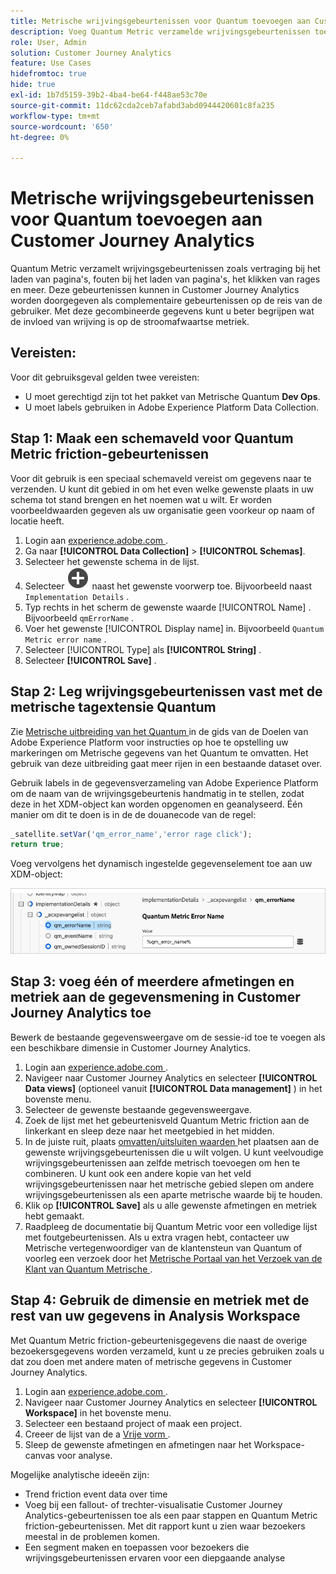 ```yaml
---
title: Metrische wrijvingsgebeurtenissen voor Quantum toevoegen aan Customer Journey Analytics
description: Voeg Quantum Metric verzamelde wrijvingsgebeurtenissen toe aan Customer Journey Analytics-gedragsgegevens om diepte toe te voegen aan inzichten in CJA.
role: User, Admin
solution: Customer Journey Analytics
feature: Use Cases
hidefromtoc: true
hide: true
exl-id: 1b7d5159-39b2-4ba4-be64-f448ae53c70e
source-git-commit: 11dc62cda2ceb7afabd3abd0944420601c8fa235
workflow-type: tm+mt
source-wordcount: '650'
ht-degree: 0%

---
```


# Metrische wrijvingsgebeurtenissen voor Quantum toevoegen aan Customer Journey Analytics

Quantum Metric verzamelt wrijvingsgebeurtenissen zoals vertraging bij het laden van pagina&#39;s, fouten bij het laden van pagina&#39;s, het klikken van rages en meer. Deze gebeurtenissen kunnen in Customer Journey Analytics worden doorgegeven als complementaire gebeurtenissen op de reis van de gebruiker. Met deze gecombineerde gegevens kunt u beter begrijpen wat de invloed van wrijving is op de stroomafwaartse metriek.

## Vereisten:

Voor dit gebruiksgeval gelden twee vereisten:

* U moet gerechtigd zijn tot het pakket van Metrische Quantum **Dev Ops**.
* U moet labels gebruiken in Adobe Experience Platform Data Collection.

## Stap 1: Maak een schemaveld voor Quantum Metric friction-gebeurtenissen

Voor dit gebruik is een speciaal schemaveld vereist om gegevens naar te verzenden. U kunt dit gebied in om het even welke gewenste plaats in uw schema tot stand brengen en het noemen wat u wilt. Er worden voorbeeldwaarden gegeven als uw organisatie geen voorkeur op naam of locatie heeft.

1. Login aan [ experience.adobe.com ](https://experience.adobe.com).
1. Ga naar **[!UICONTROL Data Collection]** > **[!UICONTROL Schemas]**.
1. Selecteer het gewenste schema in de lijst.
1. Selecteer ![ voeg gebiedspictogram ](/help/assets/icons/AddCircle.svg) naast het gewenste voorwerp toe. Bijvoorbeeld naast `Implementation Details` .
1. Typ rechts in het scherm de gewenste waarde [!UICONTROL Name] . Bijvoorbeeld `qmErrorName` .
1. Voer het gewenste [!UICONTROL Display name] in. Bijvoorbeeld `Quantum Metric error name` .
1. Selecteer [!UICONTROL Type] als **[!UICONTROL String]** .
1. Selecteer **[!UICONTROL Save]** .

## Stap 2: Leg wrijvingsgebeurtenissen vast met de metrische tagextensie Quantum

Zie [ Metrische uitbreiding van het Quantum ](https://experienceleague.adobe.com/nl/docs/experience-platform/destinations/catalog/analytics/quantum-metric) in de gids van de Doelen van Adobe Experience Platform voor instructies op hoe te opstelling uw markeringen om Metrische gegevens van het Quantum te omvatten. Het gebruik van deze uitbreiding gaat meer rijen in een bestaande dataset over.

Gebruik labels in de gegevensverzameling van Adobe Experience Platform om de naam van de wrijvingsgebeurtenis handmatig in te stellen, zodat deze in het XDM-object kan worden opgenomen en geanalyseerd. Één manier om dit te doen is in de de douanecode van de regel:

```js
_satellite.setVar('qm_error_name','error rage click');
return true;
```

Voeg vervolgens het dynamisch ingestelde gegevenselement toe aan uw XDM-object:

![ het schermschot van de de foutennaam van het Quantum Metrische ](assets/error-name.png)

## Stap 3: voeg één of meerdere afmetingen en metriek aan de gegevensmening in Customer Journey Analytics toe

Bewerk de bestaande gegevensweergave om de sessie-id toe te voegen als een beschikbare dimensie in Customer Journey Analytics.

1. Login aan [ experience.adobe.com ](https://experience.adobe.com).
1. Navigeer naar Customer Journey Analytics en selecteer **[!UICONTROL Data views]** (optioneel vanuit **[!UICONTROL Data management]** ) in het bovenste menu.
1. Selecteer de gewenste bestaande gegevensweergave.
1. Zoek de lijst met het gebeurtenisveld Quantum Metric friction aan de linkerkant en sleep deze naar het meetgebied in het midden.
1. In de juiste ruit, plaats [ omvatten/uitsluiten waarden ](/help/data-views/component-settings/include-exclude-values.md) het plaatsen aan de gewenste wrijvingsgebeurtenissen die u wilt volgen. U kunt veelvoudige wrijvingsgebeurtenissen aan zelfde metrisch toevoegen om hen te combineren. U kunt ook een andere kopie van het veld wrijvingsgebeurtenissen naar het metrische gebied slepen om andere wrijvingsgebeurtenissen als een aparte metrische waarde bij te houden.
1. Klik op **[!UICONTROL Save]** als u alle gewenste afmetingen en metriek hebt gemaakt.
1. Raadpleeg de documentatie bij Quantum Metric voor een volledige lijst met foutgebeurtenissen. Als u extra vragen hebt, contacteer uw Metrische vertegenwoordiger van de klantensteun van Quantum of voorleg een verzoek door het [ Metrische Portaal van het Verzoek van de Klant van Quantum Metrische ](https://community.quantummetric.com/s/public-support-page).

## Stap 4: Gebruik de dimensie en metriek met de rest van uw gegevens in Analysis Workspace

Met Quantum Metric friction-gebeurtenisgegevens die naast de overige bezoekersgegevens worden verzameld, kunt u ze precies gebruiken zoals u dat zou doen met andere maten of metrische gegevens in Customer Journey Analytics.

1. Login aan [ experience.adobe.com ](https://experience.adobe.com).
1. Navigeer naar Customer Journey Analytics en selecteer **[!UICONTROL Workspace]** in het bovenste menu.
1. Selecteer een bestaand project of maak een project.
1. Creeer de lijst van de a [ Vrije vorm ](/help/analysis-workspace/visualizations/freeform-table/freeform-table.md).
1. Sleep de gewenste afmetingen en afmetingen naar het Workspace-canvas voor analyse.

Mogelijke analytische ideeën zijn:

* Trend friction event data over time
* Voeg bij een fallout- of trechter-visualisatie Customer Journey Analytics-gebeurtenissen toe als een paar stappen en Quantum Metric friction-gebeurtenissen. Met dit rapport kunt u zien waar bezoekers meestal in de problemen komen.
* Een segment maken en toepassen voor bezoekers die wrijvingsgebeurtenissen ervaren voor een diepgaande analyse
